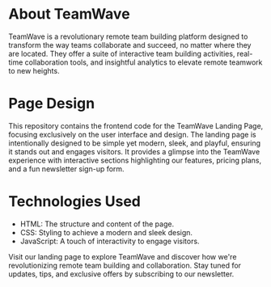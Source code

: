 # About TeamWave
TeamWave is a revolutionary remote team building platform designed to transform the way teams collaborate and succeed, no matter where they are located. They offer a suite of interactive team building activities, real-time collaboration tools, and insightful analytics to elevate remote teamwork to new heights.

# Page Design
This repository contains the frontend code for the TeamWave Landing Page, focusing exclusively on the user interface and design.
The landing page is intentionally designed to be simple yet modern, sleek, and playful, ensuring it stands out and engages visitors. It provides a glimpse into the TeamWave experience with interactive sections highlighting our features, pricing plans, and a fun newsletter sign-up form.

# Technologies Used
- HTML: The structure and content of the page.
- CSS: Styling to achieve a modern and sleek design.
- JavaScript: A touch of interactivity to engage visitors.

Visit our landing page to explore TeamWave and discover how we're revolutionizing remote team building and collaboration. Stay tuned for updates, tips, and exclusive offers by subscribing to our newsletter.
